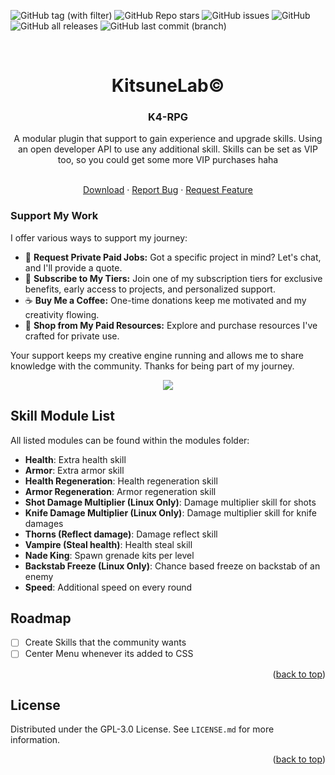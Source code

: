 <a name="readme-top"></a>

![GitHub tag (with filter)](https://img.shields.io/github/v/tag/K4ryuu/K4-RPG?style=for-the-badge&label=Version)
![GitHub Repo stars](https://img.shields.io/github/stars/K4ryuu/K4-RPG?style=for-the-badge)
![GitHub issues](https://img.shields.io/github/issues/K4ryuu/K4-RPG?style=for-the-badge)
![GitHub](https://img.shields.io/github/license/K4ryuu/K4-RPG?style=for-the-badge)
![GitHub all releases](https://img.shields.io/github/downloads/K4ryuu/K4-RPG/total?style=for-the-badge)
![GitHub last commit (branch)](https://img.shields.io/github/last-commit/K4ryuu/K4-RPG/dev?style=for-the-badge)

<!-- PROJECT LOGO -->
<br />
<div align="center">
  <h1 align="center">KitsuneLab©</h1>
  <h3 align="center">K4-RPG</h3>
  <a align="center">A modular plugin that support to gain experience and upgrade skills. Using an open developer API to use any additional skill. Skills can be set as VIP too, so you could get some more VIP purchases haha</a>

  <p align="center">
    <br />
    <a href="https://github.com/K4ryuu/K4-RPG/releases">Download</a>
    ·
    <a href="https://github.com/K4ryuu/K4-RPG/issues/new?assignees=KitsuneLab-Development&labels=bug&projects=&template=bug_report.md&title=%5BBUG%5D">Report Bug</a>
    ·
    <a href="https://github.com/K4ryuu/K4-RPG/issues/new?assignees=KitsuneLab-Development&labels=enhancement&projects=&template=feature_request.md&title=%5BREQ%5D">Request Feature</a>
  </p>
</div>

### Support My Work

I offer various ways to support my journey:

- 💬 **Request Private Paid Jobs:** Got a specific project in mind? Let's chat, and I'll provide a quote.
- 🎁 **Subscribe to My Tiers:** Join one of my subscription tiers for exclusive benefits, early access to projects, and personalized support.
- ☕ **Buy Me a Coffee:** One-time donations keep me motivated and my creativity flowing.
- 💼 **Shop from My Paid Resources:** Explore and purchase resources I've crafted for private use.

Your support keeps my creative engine running and allows me to share knowledge with the community. Thanks for being part of my journey.

<p align="center">
<a href="https://www.buymeacoffee.com/k4ryuu">
<img src="https://img.buymeacoffee.com/button-api/?text=Support Me&emoji=☕&slug=k4ryuu&button_colour=FF5F5F&font_colour=ffffff&font_family=Inter&outline_colour=000000&coffee_colour=FFDD00" />
</a>
</p>

<!-- Skills -->

## Skill Module List

All listed modules can be found within the modules folder:

- **Health**: Extra health skill
- **Armor**: Extra armor skill
- **Health Regeneration**: Health regeneration skill
- **Armor Regeneration**: Armor regeneration skill
- **Shot Damage Multiplier (Linux Only)**: Damage multiplier skill for shots
- **Knife Damage Multiplier (Linux Only)**: Damage multiplier skill for knife damages
- **Thorns (Reflect damage)**: Damage reflect skill
- **Vampire (Steal health)**: Health steal skill
- **Nade King**: Spawn grenade kits per level
- **Backstab Freeze (Linux Only)**: Chance based freeze on backstab of an enemy
- **Speed**: Additional speed on every round

<!-- ROADMAP -->

## Roadmap

- [ ] Create Skills that the community wants
- [ ] Center Menu whenever its added to CSS

<p align="right">(<a href="#readme-top">back to top</a>)</p>

<!-- LICENSE -->

## License

Distributed under the GPL-3.0 License. See `LICENSE.md` for more information.

<p align="right">(<a href="#readme-top">back to top</a>)</p>
